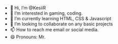 - 👋 Hi, I’m @KesiiR
- 👀 I’m interested in gaming, coding. 
- 🌱 I’m currently learning HTML, CSS & Javascript
- 💞️ I’m looking to collaborate on any basic projects
- 📫 How to reach me email or social media. 
- 😄 Pronouns: Mr. 


<!---
KesiiR/KesiiR is a ✨ special ✨ repository because its `README.md` (this file) appears on your GitHub profile.
You can click the Preview link to take a look at your changes.
--->
